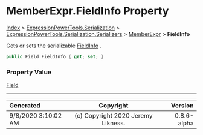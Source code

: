 ﻿# MemberExpr.FieldInfo Property

[Index](../index.md) > [ExpressionPowerTools.Serialization](ExpressionPowerTools.Serialization.a.md) > [ExpressionPowerTools.Serialization.Serializers](ExpressionPowerTools.Serialization.Serializers.n.md) > [MemberExpr](ExpressionPowerTools.Serialization.Serializers.MemberExpr.cs.md) > **FieldInfo**

Gets or sets the serializable [FieldInfo](ExpressionPowerTools.Serialization.Serializers.MemberExpr.FieldInfo.prop.md) .

```csharp
public Field FieldInfo { get; set; }
```

### Property Value

 [Field](ExpressionPowerTools.Serialization.Serializers.Field.cs.md) 


---

| Generated | Copyright | Version |
| :-- | :-: | --: |
| 9/8/2020 3:10:02 AM | (c) Copyright 2020 Jeremy Likness. | 0.8.6-alpha |
